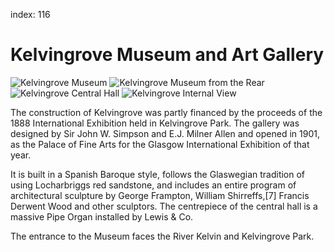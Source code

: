 index: 116

# Kelvingrove Museum and Art Gallery

![Kelvingrove Museum](kelvingrove-museum.jpg)
![Kelvingrove Museum from the Rear](kelvingrove-rear.jpg)
![Kelvingrove Central Hall](kelvingrove-central-hall.jpg)
![Kelvingrove Internal View](kelvingrove-internal-view.jpg)

The construction of Kelvingrove was partly financed by the proceeds of
the 1888 International Exhibition held in Kelvingrove Park. The
gallery was designed by Sir John W. Simpson and E.J. Milner Allen and
opened in 1901, as the Palace of Fine Arts for the Glasgow
International Exhibition of that year.

It is built in a Spanish Baroque style, follows the Glaswegian
tradition of using Locharbriggs red sandstone, and includes an entire
program of architectural sculpture by George Frampton, William
Shirreffs,[7] Francis Derwent Wood and other sculptors. The
centrepiece of the central hall is a massive Pipe Organ installed by
Lewis & Co.

The entrance to the Museum faces the River Kelvin and Kelvingrove
Park.
